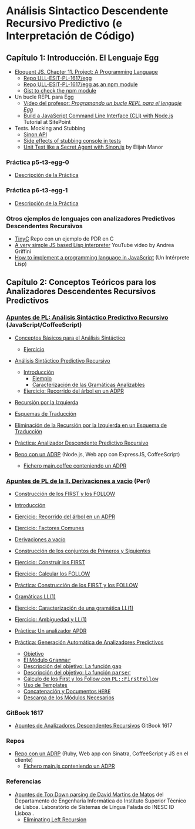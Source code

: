 # Análisis Sintactico Descendente Recursivo Predictivo (e Interpretación de Código)

## Capítulo 1: Introducción. El Lenguaje Egg

* [Eloquent JS. Chapter 11. Project: A Programming Language](http://eloquentjavascript.net/11_language.html)
  * [Repo ULL-ESIT-PL-1617/egg](https://github.com/ULL-ESIT-PL-1617/egg)
  * [Repo ULL-ESIT-PL-1617/egg as an npm module](https://www.npmjs.com/package/@crguezl/eloquentjsegg)
  * [Gist to check the npm module](https://gist.github.com/crguezl/8dfcaa01a0377dead374bc35c462c29d)
* Un bucle REPL para Egg
    *  [Vídeo del profesor: *Programando un bucle REPL para el lenguaje Egg*](https://youtu.be/5gIlt6r29lw)
    * [Build a JavaScript Command Line Interface (CLI) with Node.js](https://www.sitepoint.com/javascript-command-line-interface-cli-node-js/) Tutorial at SitePoint
* Tests. Mocking and Stubbing
    * [Sinon API](http://sinonjs.org/releases/v1.17.7/)
    * [Side effects of stubbing console in tests](https://gyandeeps.com/console-stubbing/)
    * [Unit Test like a Secret Agent with Sinon.js](http://elijahmanor.com/unit-test-like-a-secret-agent-with-sinon-js/) by Elijah Manor

### Práctica p5-t3-egg-0

* [Descripción de la Práctica](practicas/p5-t3-egg-0)

### Práctica p6-t3-egg-1

* [Descripción de la Práctica](practicas/p6-t3-egg-1)

### Otros ejemplos de lenguajes con analizadores Predictivos Descendentes Recursivos

* [TinyC](https://github.com/ULL-ESIT-PL-1718/tiny-c) Repo con un ejemplo de PDR en C
* [A very simple JS based Lisp interpreter](https://youtu.be/VqIic9tshfg) YouTube video by Andrea Griffini
* [How to implement a programming language in JavaScript](http://lisperator.net/pltut/) (Un Intérprete Lisp)


## Capítulo 2: Conceptos Teóricos para los Analizadores Descendentes Recursivos Predictivos

###  [Apuntes de PL: Análisis Sintáctico Predictivo Recursivo](http://crguezl.github.io/pl-html/node20.html) (JavaScript/CoffeeScript)

*   [Conceptos Básicos para el Análisis Sintáctico](http://crguezl.github.io/pl-html/node21.html)
    *   [Ejercicio](http://crguezl.github.io/pl-html/node21.html#SECTION04211000000000000000)  

*   [Análisis Sintáctico Predictivo Recursivo](http://crguezl.github.io/pl-html/node22.html)
    *   [Introducción](http://crguezl.github.io/pl-html/node22.html#SECTION04221000000000000000)
        *   [Ejemplo](http://crguezl.github.io/pl-html/node22.html#SECTION04221010000000000000)
        *   [Caracterización de las Gramáticas Analizables](http://crguezl.github.io/pl-html/node22.html#SECTION04221020000000000000)
    *   [Ejercicio: Recorrido del árbol en un ADPR](http://crguezl.github.io/pl-html/node22.html#SECTION04222000000000000000)  

*   [Recursión por la Izquierda](http://crguezl.github.io/pl-html/node23.html)
*   [Esquemas de Traducción](http://crguezl.github.io/pl-html/node24.html)
*   [Eliminación de la Recursión por la Izquierda en un Esquema de Traducción](http://crguezl.github.io/pl-html/node25.html)
*   [Práctica: Analizador Descendente Predictivo Recursivo](http://crguezl.github.io/pl-html/node26.html)
  * [Repo con un ADRP](https://github.com/ULL-ESIT-PL-1819/parser-pdr-example) (Node.js, Web app con ExpressJS, CoffeeScript)
    - [Fichero main.coffee conteniendo un ADPR](https://github.com/ULL-ESIT-PL-1819/parser-pdr-example/blob/master/views/main.coffee)

### [Apuntes de PL de la II. Derivaciones a vacio](http://nereida.deioc.ull.es/~pl/perlexamples/node88.html) (Perl)

* [Construcción de los FIRST y los FOLLOW](http://nereida.deioc.ull.es/~pl/perlexamples/node89.html)

*   [Introducción](http://nereida.deioc.ull.es/http://crguezl.github.io/pl-html/nodepl/perlexamples/node85.html)
*   [Ejercicio: Recorrido del árbol en un ADPR](http://nereida.deioc.ull.es/http://crguezl.github.io/pl-html/nodepl/perlexamples/node86.html)
*   [Ejercicio: Factores Comunes](http://nereida.deioc.ull.es/http://crguezl.github.io/pl-html/nodepl/perlexamples/node87.html)
*   [Derivaciones a vacío](http://nereida.deioc.ull.es/http://crguezl.github.io/pl-html/nodepl/perlexamples/node88.html)
*   [Construcción de los conjuntos de Primeros y Siguientes](http://nereida.deioc.ull.es/http://crguezl.github.io/pl-html/nodepl/perlexamples/node89.html)
*   [Ejercicio: Construir los <span class="MATH">FIRST</span>](http://nereida.deioc.ull.es/http://crguezl.github.io/pl-html/nodepl/perlexamples/node90.html) 
*   [Ejercicio: Calcular los <span class="MATH">FOLLOW</span>](http://nereida.deioc.ull.es/http://crguezl.github.io/pl-html/nodepl/perlexamples/node91.html) 
*   [Práctica: Construcción de los FIRST y los FOLLOW](http://nereida.deioc.ull.es/http://crguezl.github.io/pl-html/nodepl/perlexamples/node92.html)
*   [Gramáticas LL(1)](http://nereida.deioc.ull.es/http://crguezl.github.io/pl-html/nodepl/perlexamples/node93.html)
*   [Ejercicio: Caracterización de una gramática LL(1)](http://nereida.deioc.ull.es/http://crguezl.github.io/pl-html/nodepl/perlexamples/node94.html)
*   [Ejercicio: Ambiguedad y LL(1)](http://nereida.deioc.ull.es/http://crguezl.github.io/pl-html/nodepl/perlexamples/node95.html)
*   [Práctica: Un analizador APDR](http://nereida.deioc.ull.es/http://crguezl.github.io/pl-html/nodepl/perlexamples/node96.html)
*   [Práctica: Generación Automática de Analizadores Predictivos](http://nereida.deioc.ull.es/http://crguezl.github.io/pl-html/nodepl/perlexamples/node97.html)
    *   [Objetivo](http://nereida.deioc.ull.es/http://crguezl.github.io/pl-html/nodepl/perlexamples/node97.html#SECTION008613010000000000000)
    *   [El Módulo <tt>Grammar</tt>](http://nereida.deioc.ull.es/http://crguezl.github.io/pl-html/nodepl/perlexamples/node97.html#SECTION008613020000000000000)
    *   [Descripción del objetivo: La función <tt>gap</tt>](http://nereida.deioc.ull.es/http://crguezl.github.io/pl-html/nodepl/perlexamples/node97.html#SECTION008613030000000000000)
    *   [Descripción del objetivo: La función <tt>parser</tt>](http://nereida.deioc.ull.es/http://crguezl.github.io/pl-html/nodepl/perlexamples/node97.html#SECTION008613040000000000000)
    *   [Cálculo de los First y los Follow con <tt>PL::FirstFollow</tt>](http://nereida.deioc.ull.es/http://crguezl.github.io/pl-html/nodepl/perlexamples/node97.html#SECTION008613050000000000000)
    *   [Uso de Templates](http://nereida.deioc.ull.es/http://crguezl.github.io/pl-html/nodepl/perlexamples/node97.html#SECTION008613060000000000000)
    *   [Concatenación y Documentos <tt>HERE</tt>](http://nereida.deioc.ull.es/http://crguezl.github.io/pl-html/nodepl/perlexamples/node97.html#SECTION008613070000000000000)
    *   [Descarga de los Módulos Necesarios](http://nereida.deioc.ull.es/http://crguezl.github.io/pl-html/nodepl/perlexamples/node97.html#SECTION008613080000000000000)

### GitBook 1617

* [Apuntes de Analizadores Descendentes Recursivos](https://casianorodriguezleon.gitbooks.io/ull-esit-1617/content/apuntes/parsing/recursivodescendente/) GitBook 1617

### Repos

* [Repo con un ADRP](https://github.com/crguezl/prdcalc) (Ruby, Web app con Sinatra, CoffeeScript y JS en el cliente)
  - [Fichero main.js conteniendo un ADPR](https://github.com/crguezl/prdcalc/blob/master/views/main.js)

### Referencias

* [Apuntes de Top Down parsing de David Martins de Matos](https://www.l2f.inesc-id.pt/~david/w/pt/Top-Down_Parsing) del Departamento de Engenharia Informática do Instituto Superior Técnico de Lisboa.  Laboratório de Sistemas de Língua Falada do INESC ID Lisboa .
  - [Eliminating Left Recursion](https://www.l2f.inesc-id.pt/~david/w3/pt/index.php/Top-Down_Parsing?rdfrom=https%3A%2F%2Fwww.l2f.inesc-id.pt%2F~david%2Fwiki%2Fpt%2Findex.php%3Ftitle%3DTop-Down_Parsing%26redirect%3Dno#Step_3:_Eliminating_Left_Recursion)



<!--
* Análisis Top-Down
   * RDP
   * [Project: A Programming Language](http://eloquentjavascript.net/11_language.html)   
     - [Writing a Lisp interpreter in JavaScript - Mary Rose Cook](https://youtu.be/hqnTvuvXPCc) 
     - [GITHUB REPO FOR The VIDEO](https://github.com/maryrosecook/littlelisp)
   * LL 
   * PEGs
    * GLL
* Análisis Bottom-Up
    * Earley
    * LR
        * LALR
            * [Parser and Lexer — How to Create a Compiler part 1/6 — Converting text into an Abstract Syntax Tree](https://youtu.be/eF9qWbuQLuw) YouTube Video. Bison. C++
        * GLR
-->
